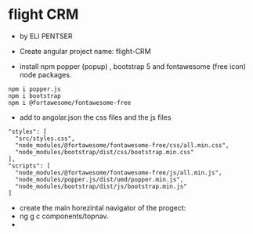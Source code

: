 # flight CRM

- by ELI PENTSER

- Create angular project name: flight-CRM
- install npm popper (popup) , bootstrap 5 and fontawesome (free icon) node packages.

```
npm i popper.js
npm i bootstrap
npm i @fortawesome/fontawesome-free
```

- add to angolar.json the css files and the js files

```
"styles": [
  "src/styles.css",
  "node_modules/@fortawesome/fontawesome-free/css/all.min.css",
  "node_modules/bootstrap/dist/css/bootstrap.min.css"
],
"scripts": [
  "node_modules/@fortawesome/fontawesome-free/js/all.min.js",
  "node_modules/popper.js/dist/umd/popper.min.js",
  "node_modules/bootstrap/dist/js/bootstrap.min.js"
]
```
- create the main horezintal navigator of the progect:
 - ng g c components/topnav.
 - 



